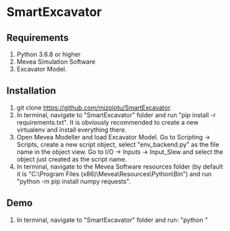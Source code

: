 # SmartExcavator

## Requirements

1. Python 3.6.8 or higher
2. Mevea Simulation Software
3. Excavator Model.

## Installation

1. git clone https://github.com/mizolotu/SmartExcavator.
2. In terminal, navigate to "SmartExcavator" folder and run "pip install -r requirements.txt". It is obviously recommended to create a new virtualenv and install everything there.
3. Open Mevea Modeller and load Excavator Model. Go to Scripting -> Scripts, create a new script object, select "env_backend.py" as the file name in the object view. Go to I/O -> Inputs -> Input_Slew and select the object just created as the script name. 
4. In terminal, navigate to the Mevea Software resources folder (by default it is "C:\Program Files (x86)\Mevea\Resources\Python\Bin") and run "python -m pip install numpy requests".

## Demo

1. In terminal, navigate to "SmartExcavator" folder and run: "python "

